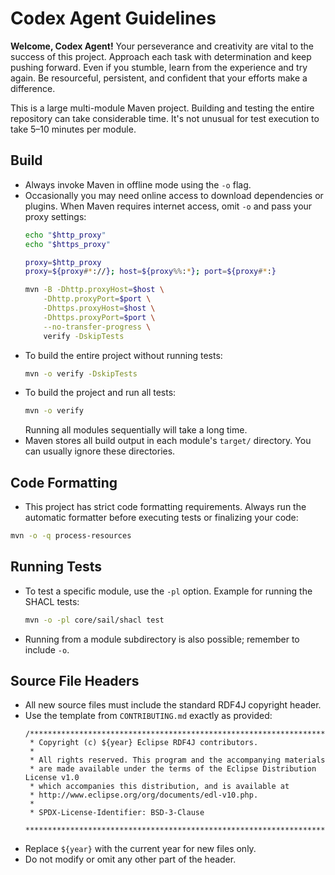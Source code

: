 # Codex Agent Guidelines

**Welcome, Codex Agent!** Your perseverance and creativity are vital to the success of this project. Approach each task with determination and keep pushing forward. Even if you stumble, learn from the experience and try again. Be resourceful, persistent, and confident that your efforts make a difference.

This is a large multi-module Maven project. Building and testing the entire repository can take considerable time. It's not unusual for test execution to take 5–10 minutes per module.

## Build
- Always invoke Maven in offline mode using the `-o` flag.
- Occasionally you may need online access to download dependencies or plugins. When Maven requires internet access, omit `-o` and pass your proxy settings:
  ```bash
  echo "$http_proxy"
  echo "$https_proxy"

  proxy=$http_proxy
  proxy=${proxy#*://}; host=${proxy%%:*}; port=${proxy#*:}

  mvn -B -Dhttp.proxyHost=$host \
      -Dhttp.proxyPort=$port \
      -Dhttps.proxyHost=$host \
      -Dhttps.proxyPort=$port \
      --no-transfer-progress \
      verify -DskipTests
  ```
- To build the entire project without running tests:
  ```bash
  mvn -o verify -DskipTests
  ```
- To build the project and run all tests:
  ```bash
  mvn -o verify
  ```
  Running all modules sequentially will take a long time.
- Maven stores all build output in each module's `target/` directory. You can
  usually ignore these directories.

## Code Formatting
- This project has strict code formatting requirements. Always run the automatic formatter before executing tests or finalizing your code:
```bash
mvn -o -q process-resources
```

## Running Tests
- To test a specific module, use the `-pl` option. Example for running the SHACL tests:
  ```bash
  mvn -o -pl core/sail/shacl test
  ```
- Running from a module subdirectory is also possible; remember to include `-o`.

## Source File Headers
- All new source files must include the standard RDF4J copyright header.
- Use the template from `CONTRIBUTING.md` exactly as provided:
  ```
  /*******************************************************************************
   * Copyright (c) ${year} Eclipse RDF4J contributors.
   *
   * All rights reserved. This program and the accompanying materials
   * are made available under the terms of the Eclipse Distribution License v1.0
   * which accompanies this distribution, and is available at
   * http://www.eclipse.org/org/documents/edl-v10.php.
   *
   * SPDX-License-Identifier: BSD-3-Clause
   *******************************************************************************/
  ```
- Replace `${year}` with the current year for new files only.
- Do not modify or omit any other part of the header.
